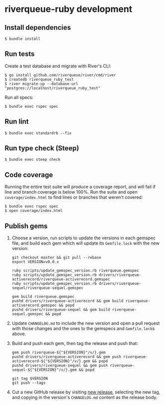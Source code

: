 # riverqueue-ruby development

## Install dependencies

```shell
$ bundle install
```
## Run tests

Create a test database and migrate with River's CLI:

```shell
$ go install github.com/riverqueue/river/cmd/river
$ createdb riverqueue_ruby_test
$ river migrate-up --database-url "postgres://localhost/riverqueue_ruby_test"
```

Run all specs:

```shell
$ bundle exec rspec spec
```

## Run lint

```shell
$ bundle exec standardrb --fix
```

## Run type check (Steep)

```shell
$ bundle exec steep check
```

## Code coverage

Running the entire test suite will produce a coverage report, and will fail if line and branch coverage is below 100%. Run the suite and open `coverage/index.html` to find lines or branches that weren't covered:

```shell
$ bundle exec rspec spec
$ open coverage/index.html
```

## Publish gems

1. Choose a version, run scripts to update the versions in each gemspec file, and build each gem which will update its `Gemfile.lock` with the new version:

    ```shell
    git checkout master && git pull --rebase
    export VERSION=v0.0.x

    ruby scripts/update_gemspec_version.rb riverqueue.gemspec
    ruby scripts/update_gemspec_version.rb drivers/riverqueue-activerecord/riverqueue-activerecord.gemspec
    ruby scripts/update_gemspec_version.rb drivers/riverqueue-sequel/riverqueue-sequel.gemspec

    gem build riverqueue.gemspec
    pushd drivers/riverqueue-activerecord && gem build riverqueue-activerecord.gemspec && popd
    pushd drivers/riverqueue-sequel && gem build riverqueue-sequel.gemspec && popd
    ```

2. Update `CHANGELOG.md` to include the new version and open a pull request with those changes and the ones to the gemspecs and `Gemfile.lock`s above.

3. Build and push each gem, then tag the release and push that:

    ```shell
    gem push riverqueue-${"${VERSION}"/v/}.gem
    pushd drivers/riverqueue-activerecord && gem push riverqueue-activerecord-${"${VERSION}"/v/}.gem && popd
    pushd drivers/riverqueue-sequel && gem push riverqueue-sequel-${"${VERSION}"/v/}.gem && popd

    git tag $VERSION
    git push --tags
    ```

4. Cut a new GitHub release by visiting [new release](https://github.com/riverqueue/riverqueue-ruby/releases/new), selecting the new tag, and copying in the version's `CHANGELOG.md` content as the release body.
